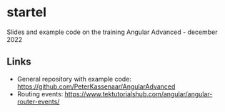 # startel
Slides and example code on the training Angular Advanced - december 2022

## Links
- General repository with example code: https://github.com/PeterKassenaar/AngularAdvanced
- Routing events: https://www.tektutorialshub.com/angular/angular-router-events/
